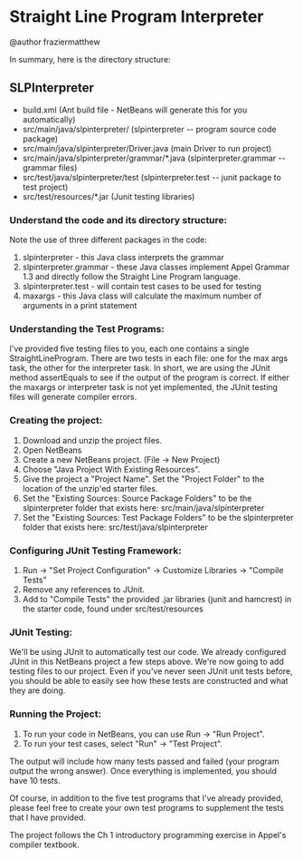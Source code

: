 # Straight Line Program Interpreter
@author fraziermatthew

In summary, here is the directory structure:

## SLPInterpreter
  - build.xml                                     (Ant build file - NetBeans will generate this for you automatically)
  - src/main/java/slpinterpreter/                 (slpinterpreter -- program source code package)  
  - src/main/java/slpinterpreter/Driver.java      (main Driver to run project)  
  - src/main/java/slpinterpreter/grammar/*.java   (slpinterpreter.grammar -- grammar files)  
  - src/test/java/slpinterpreter/test             (slpinterpreter.test -- junit package to test project) 
  - src/test/resources/*.jar                      (Junit testing libraries)    
  
### Understand the code and its directory structure:
Note the use of three different packages in the code:
1. slpinterpreter - this Java class interprets the grammar
2. slpinterpreter.grammar - these Java classes implement Appel Grammar 1.3 and directly follow the Straight Line Program language.
3. slpinterpreter.test - will contain test cases to be used for testing 
4. maxargs - this Java class will calculate the maximum number of arguments in a print statement

### Understanding the Test Programs:
I've provided five testing files to you, each one contains a single StraightLineProgram. There are two tests in each file: one for the max args task, the other for the interpreter task. In short, we are using the JUnit method assertEquals to see if the output of the program is correct. If either the maxargs or interpreter task is not yet implemented, the JUnit testing files will generate compiler errors.

### Creating the project:
1. Download and unzip the project files.
2. Open NetBeans
3. Create a new NetBeans project. (File -> New Project)
4. Choose "Java Project With Existing Resources".
5. Give the project a "Project Name". Set the "Project Folder" to the location of the unzip'ed starter files.
6. Set the "Existing Sources: Source Package Folders" to be the slpinterpreter folder that exists here: src/main/java/slpinterpreter
7. Set the "Existing Sources: Test Package Folders" to be the slpinterpreter folder that exists here: src/test/java/slpinterpreter

### Configuring JUnit Testing Framework:
1. Run -> "Set Project Configuration" -> Customize Libraries -> "Compile Tests"
2. Remove any references to JUnit.
3. Add to "Compile Tests" the provided .jar libraries (junit and hamcrest) in the starter code, found under src/test/resources

### JUnit Testing:
We'll be using JUnit to automatically test our code. We already configured JUnit in this NetBeans project a few steps above. We're now going to add testing files to our project. Even if you've never seen JUnit unit tests before, you should be able to easily see how these tests are constructed and what they are doing. 

### Running the Project: 
1. To run your code in NetBeans, you can use Run -> "Run Project".
1. To run your test cases, select "Run" -> "Test Project". 

The output will include how many tests passed and failed (your program output the wrong answer). Once everything is implemented, you should have 10 tests. 

Of course, in addition to the five test programs that I've already provided, please feel free to create your own test programs to supplement the tests that I have provided.

The project follows the Ch 1 introductory programming exercise in Appel's compiler textbook.

